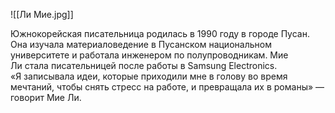 ![[Ли Мие.jpg]]

Южнокорейская писательница родилась в 1990 году в городе Пусан. Она изучала материаловедение в Пусанском национальном университете и работала инженером по полупроводникам. Мие Ли стала писательницей после работы в Samsung Electronics. «Я записывала идеи, которые приходили мне в голову во время мечтаний, чтобы снять стресс на работе, и превращала их в романы» — говорит Мие Ли.